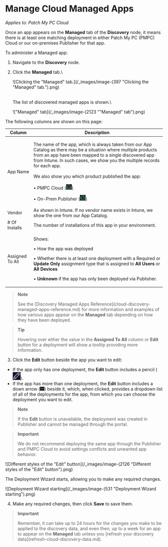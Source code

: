 # Manage Cloud Managed Apps

_Applies to: Patch My PC Cloud_

Once an app appears on the **Managed** tab of the **Discovery** node, it means there is at least one matching deployment in either Patch My PC (PMPC) Cloud or our on-premises Publisher for that app.

To administer a Managed app:

1. Navigate to the **Discovery** node.
2.  Click the **Managed** tab.\\

    ![Clicking the "Managed" tab.](/_images/image-(397 "Clicking the \"Managed\" tab.").png)

    \
    The list of discovered managed apps is shown.\\

    !["Managed" tab](/_images/image-(2123 "\"Managed\" tab").png)

The following columns are shown on this page:

| Column          | Description                                                                                                                                                                                                                                                                                                                                                                                                                                                                                  |
| --------------- | -------------------------------------------------------------------------------------------------------------------------------------------------------------------------------------------------------------------------------------------------------------------------------------------------------------------------------------------------------------------------------------------------------------------------------------------------------------------------------------------- |
| App Name        | <p>The name of the app, which is always taken from our App Catalog as there may be a situation where multiple products from an app have been mapped to a single discovered app from Intune. In such cases, we show you the multiple records for each app.<br><br>We also show you which product published the app:<br><br>• PMPC Cloud (![](/_images/image-(2124).png))</p><p>• On-Prem Publisher (![](/_images/image-(2125).png))</p> |
| Vendor          | As shown in Intune. If no vendor name exists in Intune, we show the one from our App Catalog.                                                                                                                                                                                                                                                                                                                                                                                                |
| # Of Installs   | The number of installations of this app in your environment.                                                                                                                                                                                                                                                                                                                                                                                                                                 |
| Assigned To All | <p>Shows:</p><p>• How the app was deployed</p><p>• Whether there is at least one deployment with a Required or <strong>Update Only</strong> assignment type that is assigned to <strong>All Users</strong> or <strong>All Devices</strong></p><p>• <strong>Unknown</strong> if the app has only been deployed via Publisher.</p>                                                                                                                                                             |

> **Note**
>
> See the \[Discovery Managed Apps Reference]\(cloud-discovery-managed-apps-reference.md) for more information and examples of how various apps appear on the **Managed** tab depending on how they have been deployed.

> **Tip**
>
> Hovering over either the value in the **Assigned To All** column or **Edit** button for a deployment will show a tooltip providing more information.

3. Click the **Edit** button beside the app you want to edit:

* If the app only has one deployment, the **Edit** button includes a pencil (![](/_images/image-(528).png)).
* If the app has more than one deployment, the **Edit** button includes a down arrow (![](/_images/image-(529).png)) beside it, which, when clicked, provides a dropdown list of all of the deployments for the app, from which you can choose the deployment you want to edit.

> **Note**
>
> If the **Edit** button is unavailable, the deployment was created in Publisher and cannot be managed through the portal.

> **Important**
>
> We do not recommend deploying the same app through the Publisher and PMPC Cloud to avoid settings conflicts and unwanted app behavior.

![Different styles of the "Edit" button](/_images/image-(2126 "Different styles of the \"Edit\" button").png)

The Deployment Wizard starts, allowing you to make any required changes.

![Deployment Wizard starting](/_images/image-(531 "Deployment Wizard starting").png)

4. Make any required changes, then click **Save** to save them.

> **Important**
>
> Remember, it can take up to 24 hours for the changes you make to be applied to the discovery data, and even then, up to a week for an app to appear on the **Managed** tab unless you \[refresh your discovery data]\(refresh-cloud-discovery-data.md).
